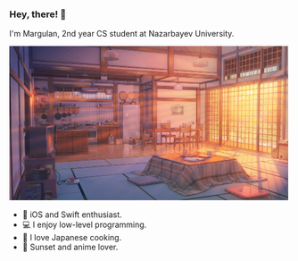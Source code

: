 ### Hey, there! 👋

I'm Margulan, 2nd year CS student at Nazarbayev University.

<img src="https://github.com/enumcase/enumcase/blob/main/assets/background.jpg" width="500">

- 🍎 iOS and Swift enthusiast. 
- 💻 I enjoy low-level programming.
- 🍱 I love Japanese cooking.
- 🌇 Sunset and anime lover.
